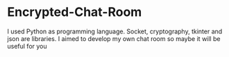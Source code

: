 # Encrypted-Chat-Room
I used Python as programming language. Socket, cryptography, tkinter and json are libraries. I aimed to develop my own chat room so maybe it will be useful for you 
